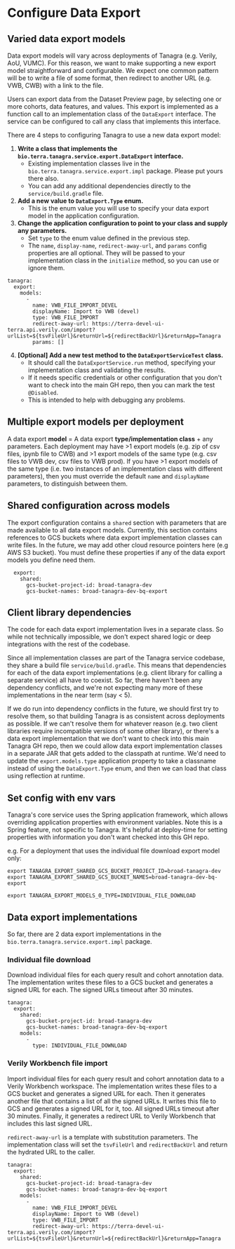 # Configure Data Export

## Varied data export models
Data export models will vary across deployments of Tanagra (e.g. Verily, AoU, VUMC).
For this reason, we want to make supporting a new export model straightforward and configurable.
We expect one common pattern will be to write a file of some format, then redirect to another URL (e.g. VWB, CWB)
with a link to the file.

Users can export data from the Dataset Preview page, by selecting one or more cohorts, data features, and values.
This export is implemented as a function call to an implementation class of the `DataExport` interface.
The service can be configured to call any class that implements this interface.

There are 4 steps to configuring Tanagra to use a new data export model:
1. **Write a class that implements the `bio.terra.tanagra.service.export.DataExport` interface.**
    - Existing implementation classes live in the `bio.terra.tanagra.service.export.impl` package. Please put yours there also.
    - You can add any additional dependencies directly to the `service/build.gradle` file.
2. **Add a new value to `DataExport.Type` enum.**
    - This is the enum value you will use to specify your data export model in the application configuration.
3. **Change the application configuration to point to your class and supply any parameters.**
    - Set `type` to the enum value defined in the previous step.
    - The `name`, `display-name`, `redirect-away-url`, and `params` config properties are all optional. They will be 
      passed to your implementation class in the `initialize` method, so you can use or ignore them.
```
tanagra:
  export:
    models:
      -
        name: VWB_FILE_IMPORT_DEVEL
        displayName: Import to VWB (devel)
        type: VWB_FILE_IMPORT
        redirect-away-url: https://terra-devel-ui-terra.api.verily.com/import?urlList=${tsvFileUrl}&returnUrl=${redirectBackUrl}&returnApp=Tanagra
        params: []
```
4. **[Optional] Add a new test method to the `DataExportServiceTest` class.**
    - It should call the `DataExportService.run` method, specifying your implementation class and validating the results.
    - If it needs specific credentials or other configuration that you don't want to check into the main GH repo, then
      you can mark the test `@Disabled`.
    - This is intended to help with debugging any problems.

## Multiple export models per deployment
A data export **model** = A data export **type/implementation class** + any parameters.
Each deployment may have >1 export models (e.g. zip of csv files, ipynb file to CWB) and >1 export models of the same
type (e.g. csv files to VWB dev, csv files to VWB prod). If you have >1 export models of the same type (i.e. two
instances of an implementation class with different parameters), then you must override the default `name` and `displayName`
parameters, to distinguish between them.

## Shared configuration across models
The export configuration contains a `shared` section with parameters that are made available to all data export
models. Currently, this section contains references to GCS buckets where data export implementation classes
can write files. In the future, we may add other cloud resource pointers here (e.g AWS S3 bucket). You must define
these properties if any of the data export models you define need them.
```
  export:
    shared:
      gcs-bucket-project-id: broad-tanagra-dev
      gcs-bucket-names: broad-tanagra-dev-bq-export
```

## Client library dependencies
The code for each data export implementation lives in a separate class.
So while not technically impossible, we don't expect shared logic or deep integrations with the rest of the codebase.

Since all implementation classes are part of the Tanagra service codebase, they share a build file `service/build.gradle`.
This means that dependencies for each of the data export implementations (e.g. client library for calling a separate
service) all have to coexist. So far, there haven't been any dependency conflicts, and we're not expecting many more of
these implementations in the near term (say < 5).

If we do run into dependency conflicts in the future, we should first try to resolve them, so that building Tanagra is
as consistent across deployments as possible. If we can't resolve them for whatever reason (e.g. two client libraries
require incompatible versions of some other library), or there's a data export implementation that we don't want to
check into this main Tanagra GH repo, then we could allow data export implementation classes in a separate JAR that
gets added to the classpath at runtime. We'd need to update the `export.models.type` application property to take a
classname instead of using the `DataExport.Type` enum, and then we can load that class using reflection at runtime.

## Set config with env vars
Tanagra's core service uses the Spring application framework, which allows overriding application properties with
environment variables. Note this is a Spring feature, not specific to Tanagra. It's helpful at deploy-time for setting  
properties with information you don't want checked into this GH repo.

e.g. For a deployment that uses the individual file download export model only:
```
export TANAGRA_EXPORT_SHARED_GCS_BUCKET_PROJECT_ID=broad-tanagra-dev
export TANAGRA_EXPORT_SHARED_GCS_BUCKET_NAMES=broad-tanagra-dev-bq-export

export TANAGRA_EXPORT_MODELS_0_TYPE=INDIVIDUAL_FILE_DOWNLOAD
```


## Data export implementations
So far, there are 2 data export implementations in the `bio.terra.tanagra.service.export.impl` package.

### Individual file download
Download individual files for each query result and cohort annotation data. The implementation writes these files
to a GCS bucket and generates a signed URL for each. The signed URLs timeout after 30 minutes.
```
tanagra:
  export:
    shared:
      gcs-bucket-project-id: broad-tanagra-dev
      gcs-bucket-names: broad-tanagra-dev-bq-export
    models:
      -
        type: INDIVIDUAL_FILE_DOWNLOAD
```

### Verily Workbench file import
Import individual files for each query result and cohort annotation data to a Verily Workbench workspace. The
implementation writes these files to a GCS bucket and generates a signed URL for each. Then it generates another file
that contains a list of all the signed URLs. It writes this file to GCS and generates a signed URL for it, too. All
signed URLs timeout after 30 minutes. Finally, it generates a redirect URL to Verily Workbench that includes this last
signed URL.

`redirect-away-url` is a template with substitution parameters. The implementation class will set the `tsvFileUrl` and
`redirectBackUrl` and return the hydrated URL to the caller.
```
tanagra:
  export:
    shared:
      gcs-bucket-project-id: broad-tanagra-dev
      gcs-bucket-names: broad-tanagra-dev-bq-export
    models:
      -
        name: VWB_FILE_IMPORT_DEVEL
        displayName: Import to VWB (devel)
        type: VWB_FILE_IMPORT
        redirect-away-url: https://terra-devel-ui-terra.api.verily.com/import?urlList=${tsvFileUrl}&returnUrl=${redirectBackUrl}&returnApp=Tanagra
```
